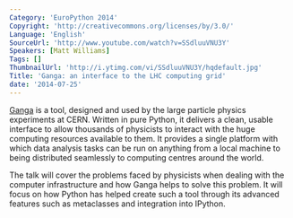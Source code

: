 ```yaml
---
Category: 'EuroPython 2014'
Copyright: 'http://creativecommons.org/licenses/by/3.0/'
Language: 'English'
SourceUrl: 'http://www.youtube.com/watch?v=SSdluuVNU3Y'
Speakers: [Matt Williams]
Tags: []
ThumbnailUrl: 'http://i.ytimg.com/vi/SSdluuVNU3Y/hqdefault.jpg'
Title: 'Ganga: an interface to the LHC computing grid'
date: '2014-07-25'
---
```

[Ganga](https://cern.ch/ganga) is a tool, designed and used by the large particle physics experiments at CERN. Written in pure Python, it delivers a clean, usable interface to allow thousands of physicists to interact with the huge computing resources available to them. It provides a single platform with which data analysis tasks can be run on anything from a local machine to being distributed seamlessly to computing centres around the world.

The talk will cover the problems faced by physicists when dealing with the computer infrastructure and how Ganga helps to solve this problem. It will focus on how Python has helped create such a tool through its advanced features such as metaclasses and integration into IPython.